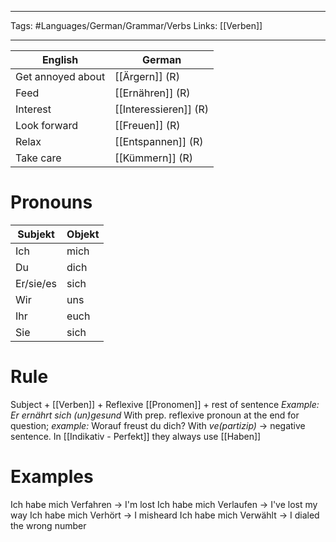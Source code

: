 ___
Tags: #Languages/German/Grammar/Verbs 
Links: [[Verben]]
___
English | German
------------ | ------------
Get annoyed about | [[Ärgern]] (R)
Feed | [[Ernähren]] (R)
Interest | [[Interessieren]] (R)
Look forward | [[Freuen]] (R)
Relax | [[Entspannen]] (R)
Take care | [[Kümmern]] (R)

# Pronouns
Subjekt | Objekt
------------ | ------------
Ich | mich
Du | dich
Er/sie/es | sich
Wir | uns
Ihr | euch
Sie | sich

# Rule
Subject + [[Verben]] + Reflexive [[Pronomen]] + rest of sentence
*Example: Er ernährt sich (un)gesund* 
With prep. reflexive pronoun at the end for question; *example:* Worauf freust du dich?
With *ve(partizip)* -> negative sentence.
In [[Indikativ - Perfekt]] they always use [[Haben]]

# Examples
Ich habe mich Verfahren -> I'm lost
Ich habe mich Verlaufen -> I've lost my way
Ich habe mich Verhört ->  I misheard
Ich habe mich Verwählt -> I dialed the wrong number